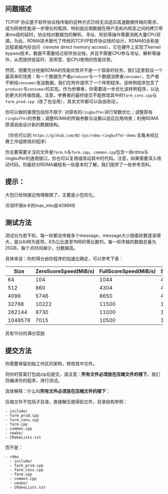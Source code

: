 ## 问题描述

TCP/IP 协议基于软件协议栈传输的这种方式已经无法适应高速数据传输的需求，成为网络性能进一步增长的瓶颈，特别是应用数据在用户态和内核态之间的拷贝带来ms级的延时，协议栈对数据包的解析、寻址、校验等操作需要消耗大量CPU资源。为此，RDMA技术替代了传统的TCP/IP软件协议栈的设计。RDMA的全称是远程直接内存访问（remote direct memory access），它在硬件上实现了kernel bypass技术，数据不需要经过软件协议栈，并且不需要CPU参与寻址、解析等操作，从而提供低延时、高带宽、低CPU使用的性能优势。

然而，想要充分挖掘RDMA的性能优势并不是一个容易的任务。我们这里假设一个最简单的场景：有一个数据生产者`producer`与一个数据消费者`consumer`，生产者不断给`consumer`发送数据。我们在附件提供了一个样例程序。该样例程序包含了`producer`与`consumer`的实现。作为参赛者，你需要进一步优化该样例程序，以达到更大的传输性能。注意，参赛者的最终提交不能修改其中的`farm_cons.cpp`与`farm_prod.cpp`（改了也没用），其余文件都可以自由改动.。

你可以做的事情包括但不限于: 对原有的`ringbuffer`进行常数优化；调整原有`ringbuffer`的参数；调整RDMA的传输参数与设置以适应应用场景；利用RDMA原语自由设计新的数据结构。

（你也可以到 `https://github.com/N2-Sys/rdma-ringbuffer-demo` 去看未经比赛工作组修改的程序）

你主要需要关注的文件是`farm.h`与`farm.cpp`。`common.cpp`包含一些rdma与ringbuffer的通用接口，你也可以复用或改动其中的代码。注意，如果需要深入改动代码，你最好对RDMA编程有一些基本的了解，我们提供了一些参考资料。

## 提示：

大包已经快接近物理极限了，主要是小包优化。

评测环境ib卡的max_mtu是4096KB

## 测试方法

测试分为若干轮。每一轮都会传输多个message，message大小随着轮数逐渐增大，是以64B为首项，8为公比直至1MB的等比数列。每一轮传输的数据总量为25GB，每个点时间越少，分数越高。

具体来说：你的得分由你程序的加速比确定，可以参考下表：

| Size    | ZeroScoreSpeed(MiB/s) | FullScoreSpeed(MiB/s) | Score |
| ------- | --------------------- | --------------------- | ----- |
| 64      | 104                   | 1044                  | 40    |
| 512     | 860                   | 4304                  | 40    |
| 4096    | 5746                  | 8650                  | 40    |
| 32768   | 10222                 | 11500                 | 10    |
| 262144  | 9730                  | 11000                 | 10    |
| 1048576 | 7015                  | 10500                 | 10    |

另有10分的满分奖励

## 提交方法

你需要保留初始工作区的架构，修改其中文件。

将你的答案打包成zip后提交，请注意：**所有文件必须放在压缩文件的根下**。我们将编译你的程序，进行测试。

具体解释：什么叫**所有文件必须放在压缩文件的根下**：

压缩文件不包括子目录，直接解压就得到文件，目录结构举例：

```
- include/
- farm_prod.cpp
- farm_cons.cpp
- farm.cpp
- common.cpp
- cmake/
- CMakeLists.txt
```

而不是：
```
- rdma
  - include/
  - farm_prod.cpp
  - farm_cons.cpp
  - farm.cpp
  - common.cpp
  - cmake/
  - CMakeLists.txt

```

